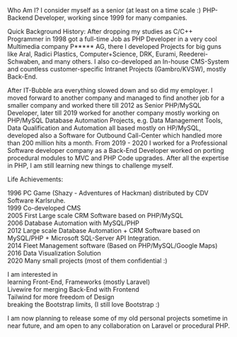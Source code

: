 Who Am I?
I consider myself as a senior (at least on a time scale :) PHP-Backend Developer, working since 1999 for many companies.

Quick Background History: 
After dropping my studies as C/C++ Programmer in 1998 got a full-time Job as PHP Developer in a very cool Multimedia company P***** AG, there I developed Projects for big guns like Aral, Radici Plastics, Computer+Science, DRK, Eurami, Reederei-Schwaben, and many others. I also co-developed an In-house CMS-System and countless customer-specific Intranet Projects (Gambro/KVSW), mostly Back-End.

After IT-Bubble ara everything slowed down and so did my employer. I moved forward to another company and managed to find another job for a smaller company and worked there till 2012 as Senior PHP/MySQL Developer, later till 2019 worked for another company mostly working on PHP/MySQL Database Automation Projects, e.g. Data Management Tools, Data Qualification and Automation all based mostly on HP/MySQL, developed also a Software for Outbound Call-Center which handled more than 200 million hits a month. From 2019 - 2020 I worked for a Professional Software developer company as a Back-End Developer worked on porting procedural modules to MVC and PHP Code upgrades. After all the expertise in PHP, I am still learning new things to challenge myself.
 
Life Achievements:

1996 PC Game (Shazy - Adventures of Hackman) distributed by CDV Software Karlsruhe.<br>
1999 Co-developed CMS<br>
2005 First Large scale CRM Software based on PHP/MySQL<br>
2006 Database Automation with MySQL/PHP<br>
2012 Large scale Database Automation + CRM Software based on MySQL/PHP + Microsoft SQL-Server API Integration.<br>
2014 Fleet Management software (Based on PHP/MySQL/Google Maps)<br>
2016 Data Visualization Solution<br>
2020 Many small projects (most of them confidential :) <br>

I am interested in<br>
learning Front-End, Frameworks (mostly Laravel)<br>
Livewire for merging Back-End with Frontend<br>
Tailwind for more freedom of Design<br>
breaking the Bootstrap limits, (I still love Bootstrap :)<br>

I am now planning to release some of my old personal projects sometime in near future, and am open to any collaboration on Laravel or procedural PHP.
